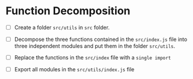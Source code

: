 # Function Decomposition

- [ ] Create a folder `src/utils` in `src` folder.

- [ ] Decompose the three functions contained in the `src/index.js` file into three independent modules and put them in the folder `src/utils`.

- [ ] Replace the functions in the `src/index` file with a `single import`

- [ ] Export all modules in the `src/utils/index.js` file